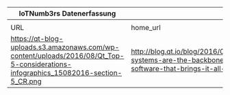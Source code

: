 |IoTNumb3rs Datenerfassung|||||||||||
| ---- | ---- | ---- | ---- | ---- | ---- | ---- | ---- | ---- | ---- | ---- |
||||||||||||
|URL|home_url|filename|device_class|device_count|market_class|market_volume|prognosis_year|publication_year|authorship_class|Dropbox folder|
|https://qt-blog-uploads.s3.amazonaws.com/wp-content/uploads/2016/08/Qt_Top-5-considerations-infographics_15082016-section-5_CR.png|http://blog.qt.io/blog/2016/08/29/embedded-systems-are-the-backbone-of-iot-but-its-software-that-brings-it-all-together/|file4_Qt_Top-5-considerations-infographics_15082016-section-5_CR.png|Things|6400000000|0|0|2016|2016|blogger|MariaMarg/20190115-2100|
